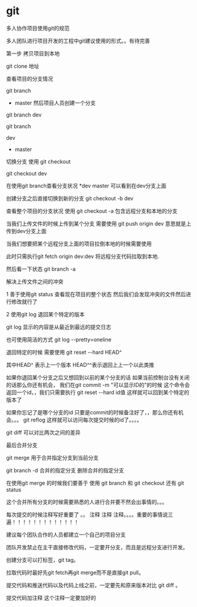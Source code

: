 # git
多人协作项目使用git的规范

多人团队进行项目开发的工程中git建议使用的形式。。有待完善


第一步 拷贝项目到本地

git clone 地址

查看项目的分支情况

git branch

 * master
然后项目人员创建一个分支

git branch dev

git branch

dev
* master

切换分支 使用 git checkout

git checkout dev

在使用git branch查看分支状况
*dev
master
可以看到在dev分支上面

创建分支之后直接切换到新的分支
git checkout -b dev

查看整个项目的分支状况 使用 git checkout -a
    包含远程分支和本地的分支

当我们上传文件的时候上传到某个分支 需要使用 git push origin dev
    意思就是上传到dev分支上面

当我们想要把某个远程分支上面的项目拉倒本地的时候需要使用

此时只需执行git fetch origin dev:dev  将远程分支代码拉取到本地.

然后看一下状态 git branch -a

  解决上传文件之间的冲突

  1 善于使用git status 查看现在项目的整个状态
  然后我们会发现冲突的文件然后进行修改就行了

  2 使用git log 退回某个特定的版本

  git log 显示的内容是从最近到最远的提交日志

  也可使用简洁的方式 git log --pretty=oneline

  退回特定的时候 需要使用  git reset --hard HEAD^

  其中HEAD^ 表示上一个版本 HEAD^^表示退回上上一个以此类推
 
 如果你退回某个分支之后又想回到以前的某个分支的话 如果当前控制台没有关闭的话那么你还有机会，
 我们在git commit -m "可以显示ID的"的时候 这个命令会返回一个id，，我们只需要执行
 git reset --hard id值     这样就可以回到某个特定的版本了

 如果你忘记了是哪个分支的id 只要是commit的时候备注好了，，那么你还有机会。。。 git reflog 
 这样就可以访问每次提交时候的id了。。。。

 git diff 可以对比两次之间的差异


 最后合并分支


 git merge 用于合并指定分支到当前分支 

 git branch -d 合并的指定分支  删除合并的指定分支

 在使用git merge 的时候我们要善于 使用 git branch 和  git checkout  还有 git status

 这个合并所有分支的时候需要熟悉的人进行合并要不然会出事情的。。。



 每次提交的时候注释写好重要了   。。 注释   注释  注释。。。。重要的事情说三遍！！！！！！！！！！！！！

建议每个团队合作的人员都建立一个自己的项目分支

团队开发禁止在主干直接修改代码，一定要开分支，而且是远程分支进行开发。

创建分支可以打标签，git tag。

拉取代码时最好先git fetch再git merge而不是直接git pull。

提交代码和推送代码以及代码上线之前，一定要先和原来版本对比 git diff 。

提交代码加注释 这个注释一定要加好的
